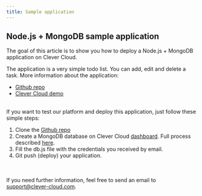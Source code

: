 ```yaml
---
title: Sample application
---
```


## Node.js + MongoDB sample application

The goal of this article is to show you how to deploy a Node.js + MongoDB application on Clever Cloud.

The application is a very simple todo list. You can add, edit and delete a task. More information about the application:  

*  [Github repo](https://github.com/CleverCloud/mongo-nodejs-todo-example)
*  [Clever Cloud demo](http://nodemongo.cleverapps.io/)

<br/>
If you want to test our platform and deploy this application, just follow these simple steps:

1. Clone the [Github repo](https://github.com/CleverCloud/mongo-nodejs-todo-example)
2. Create a MongoDB database on Clever Cloud [dashboard](http://console.clever-cloud.com). Full process described [here](/databases-and-services/add-service/).
3. Fill the db.js file with the credentials you received by email.
4. Git push (deploy) your application.


<br/><br/>If you need further information, feel free to send an email to <support@clever-cloud.com>.

